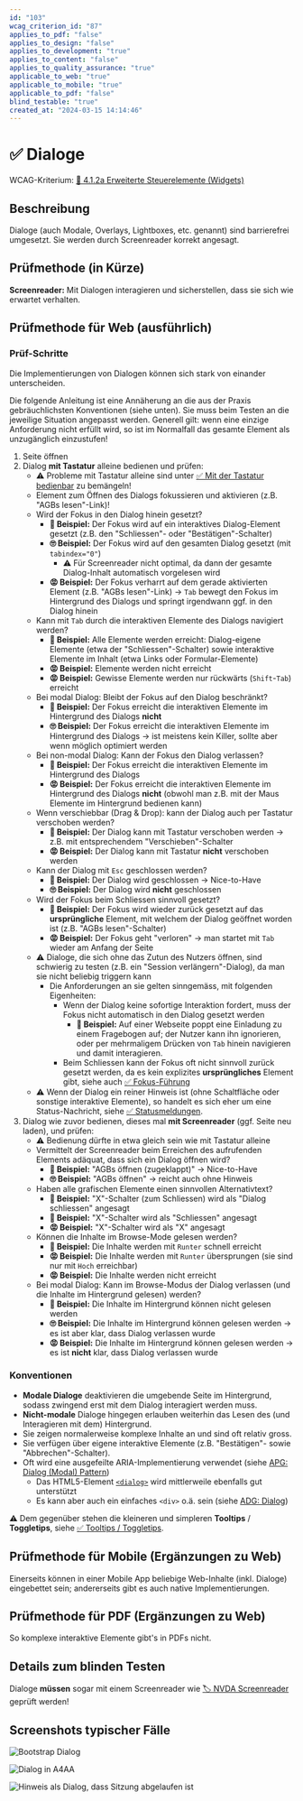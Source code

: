```yaml
---
id: "103"
wcag_criterion_id: "87"
applies_to_pdf: "false"
applies_to_design: "false"
applies_to_development: "true"
applies_to_content: "false"
applies_to_quality_assurance: "true"
applicable_to_web: "true"
applicable_to_mobile: "true"
applicable_to_pdf: "false"
blind_testable: "true"
created_at: "2024-03-15 14:14:46"
---
```


# ✅ Dialoge

WCAG-Kriterium: [📜 4.1.2a Erweiterte Steuerelemente (Widgets)](..)

## Beschreibung

Dialoge (auch Modale, Overlays, Lightboxes, etc. genannt) sind barrierefrei umgesetzt. Sie werden durch Screenreader korrekt angesagt.

## Prüfmethode (in Kürze)

**Screenreader:** Mit Dialogen interagieren und sicherstellen, dass sie sich wie erwartet verhalten.

## Prüfmethode für Web (ausführlich)

### Prüf-Schritte

Die Implementierungen von Dialogen können sich stark von einander unterscheiden.

Die folgende Anleitung ist eine Annäherung an die aus der Praxis gebräuchlichsten Konventionen (siehe unten). Sie muss beim Testen an die jeweilige Situation angepasst werden. Generell gilt: wenn eine einzige Anforderung nicht erfüllt wird, so ist im Normalfall das gesamte Element als unzugänglich einzustufen!

1. Seite öffnen
1. Dialog **mit Tastatur** alleine bedienen und prüfen:
    - ⚠️ Probleme mit Tastatur alleine sind unter [✅ Mit der Tastatur bedienbar](/de/wcag/2.1.1-tastatur/mit-der-tastatur-bedienbar) zu bemängeln!
    - Element zum Öffnen des Dialogs fokussieren und aktivieren (z.B. "AGBs lesen"-Link)!
    - Wird der Fokus in den Dialog hinein gesetzt?
        - **🙂 Beispiel:** Der Fokus wird auf ein interaktives Dialog-Element gesetzt (z.B. den "Schliessen"- oder "Bestätigen"-Schalter)
        - **🙄 Beispiel:** Der Fokus wird auf den gesamten Dialog gesetzt (mit `tabindex="0"`)
            - ⚠️ Für Screenreader nicht optimal, da dann der gesamte Dialog-Inhalt automatisch vorgelesen wird
        - **😡 Beispiel:** Der Fokus verharrt auf dem gerade aktivierten Element (z.B. "AGBs lesen"-Link) → `Tab` bewegt den Fokus im Hintergrund des Dialogs und springt irgendwann ggf. in den Dialog hinein
    - Kann mit `Tab` durch die interaktiven Elemente des Dialogs navigiert werden?
        - **🙂 Beispiel:** Alle Elemente werden erreicht: Dialog-eigene Elemente (etwa der "Schliessen"-Schalter) sowie interaktive Elemente im Inhalt (etwa Links oder Formular-Elemente)
        - **😡 Beispiel:** Elemente werden nicht erreicht
        - **😡 Beispiel:** Gewisse Elemente werden nur rückwärts (`Shift`-`Tab`) erreicht
    - Bei modal Dialog: Bleibt der Fokus auf den Dialog beschränkt?
        - **🙂 Beispiel:** Der Fokus erreicht die interaktiven Elemente im Hintergrund des Dialogs **nicht**
        - **🙄 Beispiel:** Der Fokus erreicht die interaktiven Elemente im Hintergrund des Dialogs → ist meistens kein Killer, sollte aber wenn möglich optimiert werden
    - Bei non-modal Dialog: Kann der Fokus den Dialog verlassen?
        - **🙂 Beispiel:** Der Fokus erreicht die interaktiven Elemente im Hintergrund des Dialogs
        - **😡 Beispiel:** Der Fokus erreicht die interaktiven Elemente im Hintergrund des Dialogs **nicht** (obwohl man z.B. mit der Maus Elemente im Hintergrund bedienen kann)
    - Wenn verschiebbar (Drag & Drop): kann der Dialog auch per Tastatur verschoben werden?
        - **🙂 Beispiel:** Der Dialog kann mit Tastatur verschoben werden → z.B. mit entsprechendem "Verschieben"-Schalter
        - **😡 Beispiel:** Der Dialog kann mit Tastatur **nicht** verschoben werden
    - Kann der Dialog mit `Esc` geschlossen werden?
        - **🙂 Beispiel:** Der Dialog wird geschlossen → Nice-to-Have
        - **🙄 Beispiel:** Der Dialog wird **nicht** geschlossen
    - Wird der Fokus beim Schliessen sinnvoll gesetzt?
        - **🙂 Beispiel:** Der Fokus wird wieder zurück gesetzt auf das **ursprüngliche** Element, mit welchem der Dialog geöffnet worden ist (z.B. "AGBs lesen"-Schalter)
        - **😡 Beispiel:** Der Fokus geht "verloren" → man startet mit `Tab` wieder am Anfang der Seite
    - ⚠️ Dialoge, die sich ohne das Zutun des Nutzers öffnen, sind schwierig zu testen (z.B. ein "Session verlängern"-Dialog), da man sie nicht beliebig triggern kann
        - Die Anforderungen an sie gelten sinngemäss, mit folgenden Eigenheiten:
            - Wenn der Dialog keine sofortige Interaktion fordert, muss der Fokus nicht automatisch in den Dialog gesetzt werden
                - **🙂 Beispiel:** Auf einer Webseite poppt eine Einladung zu einem Fragebogen auf; der Nutzer kann ihn ignorieren, oder per mehrmaligem Drücken von `Tab` hinein navigieren und damit interagieren.
            - Beim Schliessen kann der Fokus oft nicht sinnvoll zurück gesetzt werden, da es kein explizites **ursprüngliches** Element gibt, siehe auch [✅ Fokus-Führung](/de/wcag/2.4.3-fokus-reihenfolge/fokus-fuehrung)
    - ⚠️ Wenn der Dialog ein reiner Hinweis ist (ohne Schaltfläche oder sonstige interaktive Elemente), so handelt es sich eher um eine Status-Nachricht, siehe [✅ Statusmeldungen](/de/wcag/4.1.3-statusmeldungen/statusmeldungen).
1. Dialog wie zuvor bedienen, dieses mal **mit Screenreader** (ggf. Seite neu laden), und prüfen:
    - ⚠️ Bedienung dürfte in etwa gleich sein wie mit Tastatur alleine
    - Vermittelt der Screenreader beim Erreichen des aufrufenden Elements adäquat, dass sich ein Dialog öffnen wird?
        - **🙂 Beispiel:** "AGBs öffnen (zugeklappt)" → Nice-to-Have
        - **🙄 Beispiel:** "AGBs öffnen" → reicht auch ohne Hinweis
    - Haben alle grafischen Elemente einen sinnvollen Alternativtext?
        - **🙂 Beispiel:** "X"-Schalter (zum Schliessen) wird als "Dialog schliessen" angesagt
        - **🙂 Beispiel:** "X"-Schalter wird als "Schliessen" angesagt
        - **😡 Beispiel:** "X"-Schalter wird als "X" angesagt
    - Können die Inhalte im Browse-Mode gelesen werden?
        - **🙂 Beispiel:** Die Inhalte werden mit `Runter` schnell erreicht
        - **😡 Beispiel:** Die Inhalte werden mit `Runter` übersprungen (sie sind nur mit `Hoch` erreichbar)
        - **😡 Beispiel:** Die Inhalte werden nicht erreicht
    - Bei modal Dialog: Kann im Browse-Modus der Dialog verlassen (und die Inhalte im Hintergrund gelesen) werden?
        - **🙂 Beispiel:** Die Inhalte im Hintergrund können nicht gelesen werden
        - **🙄 Beispiel:** Die Inhalte im Hintergrund können gelesen werden → es ist aber klar, dass Dialog verlassen wurde
        - **😡 Beispiel:** Die Inhalte im Hintergrund können gelesen werden → es ist **nicht** klar, dass Dialog verlassen wurde

### Konventionen

- **Modale Dialoge** deaktivieren die umgebende Seite im Hintergrund, sodass zwingend erst mit dem Dialog interagiert werden muss.
- **Nicht-modale** Dialoge hingegen erlauben weiterhin das Lesen des (und Interagieren mit dem) Hintergrund.
- Sie zeigen normalerweise komplexe Inhalte an und sind oft relativ gross.
- Sie verfügen über eigene interaktive Elemente (z.B. "Bestätigen"- sowie "Abbrechen"-Schalter).
- Oft wird eine ausgefeilte ARIA-Implementierung verwendet (siehe [APG: Dialog (Modal) Pattern](https://www.w3.org/WAI/ARIA/apg/patterns/dialog-modal/))
    - Das HTML5-Element [`<dialog>`](https://developer.mozilla.org/en-US/docs/Web/HTML/Element/dialog) wird mittlerweile ebenfalls gut unterstützt
    - Es kann aber auch ein einfaches `<div>` o.ä. sein (siehe [ADG: Dialog](https://www.accessibility-developer-guide.com/examples/widgets/dialog/))

⚠️ Dem gegenüber stehen die kleineren und simpleren **Tooltips** / **Toggletips**, siehe [✅ Tooltips / Toggletips](/de/wcag/4.1.2a-erweiterte-steuerelemente-widgets/tooltips-toggletips).

## Prüfmethode für Mobile (Ergänzungen zu Web)

Einerseits können in einer Mobile App beliebige Web-Inhalte (inkl. Dialoge) eingebettet sein; andererseits gibt es auch native Implementierungen.

## Prüfmethode für PDF (Ergänzungen zu Web)

So komplexe interaktive Elemente gibt's in PDFs nicht.

## Details zum blinden Testen

Dialoge **müssen** sogar mit einem Screenreader wie [🏷️ NVDA Screenreader](/de/tags/nvda-screenreader) geprüft werden!

## Screenshots typischer Fälle

![Bootstrap Dialog](images/bootstrap-dialog.png)

![Dialog in A4AA](images/dialog-in-a4aa.png)

![Hinweis als Dialog, dass Sitzung abgelaufen ist](images/hinweis-als-dialog-dass-sitzung-abgelaufen-ist.png)